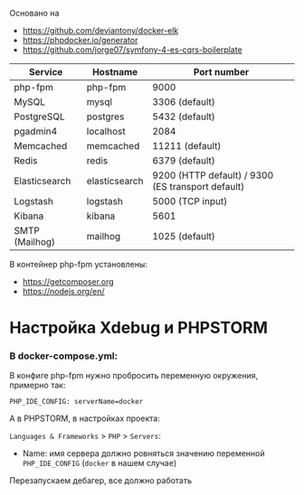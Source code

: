  Основано на
 * https://github.com/deviantony/docker-elk
 * https://phpdocker.io/generator
 * https://github.com/jorge07/symfony-4-es-cqrs-boilerplate
 
 Service|Hostname|Port number
 ------|---------|-----------
 php-fpm|php-fpm|9000
 MySQL|mysql|3306 (default)
 PostgreSQL|postgres|5432 (default)
 pgadmin4|localhost|2084
 Memcached|memcached|11211 (default)
 Redis|redis|6379 (default)
 Elasticsearch|elasticsearch|9200 (HTTP default) / 9300 (ES transport default)
 Logstash|logstash|5000 (TCP input)
 Kibana|kibana|5601
 SMTP (Mailhog)|mailhog|1025 (default)


В контейнер php-fpm установлены:
* https://getcomposer.org
* https://nodejs.org/en/


# Настройка Xdebug и  PHPSTORM

### В docker-compose.yml:
В конфиге php-fpm нужно пробросить переменную окружения, примерно так:
    
    PHP_IDE_CONFIG: serverName=docker
    

А в PHPSTORM, в настройках проекта:

`Languages & Frameworks` > `PHP` > `Servers`:

  * Name: имя сервера должно ровняться значению  переменной `PHP_IDE_CONFIG` (`docker` в нашем случае)

Перезапускаем дебагер, все должно работать